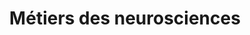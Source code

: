 ---
title: Métiers des neurosciences

# Listing view
view: ''

# Optional header image (relative to `assets/media/` folder).
banner:
  caption: ''
  image: ''
---